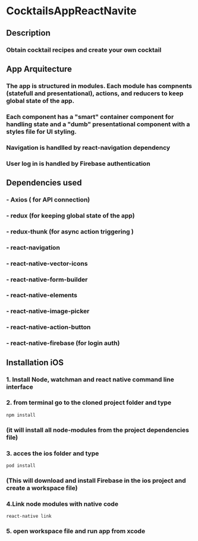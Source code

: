 # CocktailsAppReactNavite

## Description
### Obtain cocktail recipes and create your own cocktail

## App Arquitecture
### The app is structured in modules. Each module has compnents (statefull and presentational), actions, and reducers to keep global state of the app.
### Each component has a "smart" container component for handling state and a "dumb" presentational component with a styles file for UI styling.
### Navigation is handlled by react-navigation dependency
### User log in is handled by Firebase authentication


## Dependencies used

### - Axios ( for API connection)
### - redux (for keeping global state of the app)
### - redux-thunk (for async action triggering )
### - react-navigation

### - react-native-vector-icons
### - react-native-form-builder
### - react-native-elements
### - react-native-image-picker
### - react-native-action-button

### - react-native-firebase (for login auth)

## Installation iOS

### 1. Install Node, watchman and react native command line interface

### 2. from terminal go to the cloned project folder and type
```
npm install
```
### (it will install all node-modules from the project dependencies file)

### 3. acces the ios folder and type
```
pod install
```
### (This will download and install Firebase in the ios project and create a workspace file)

### 4.Link node modules with native code
```
react-native link
```
### 5. open workspace file and run app from xcode

